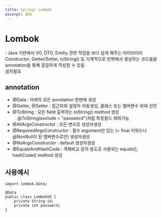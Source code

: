```yaml
---
title: Spring) Lombok
excerpt: 롬복
---
```


# Lombok
: Java 기반에서 VO, DTO, Entitiy 관련 작업을 보다 쉽게 해주는 라이브러리  
Constructor, Getter/Setter, toString() 등 기계적으로 반복해서 생성하는 코드들을 annotation을 통해 깔끔하게 작성할 수 있음  
설치필요  

## annotation
- @Data : 아래의 모든 annotation 한번에 생성
- @Getter, @Setter : 접근자와 설정자 자동생성, 클래스 또는 멤버변수 위에 선언
- @ToString : 모든 field 출력하는 toString() method 생성  
&nbsp;&nbsp;&nbsp; @ToString(exclude = "password")처럼 특정필드 제외가능
- @AllArgsConstructor : 모든 변수로 생성자생성
- @RequiredArgsConstructor : 필수 argument만 있는 (= final 키워드나 @NonNull이 된 멤버변수로만) 생성자생성
- @NoArgsConstructor : default 생성자생성
- @EqualsAndHashCode : 객체비교 등의 용도로 사용되는 equals(), hashCode() method 생성

## 사용예시
```
import lombok.Data;

@Data
public class LombokVO {
    private String id;
    private int password;
}
```
